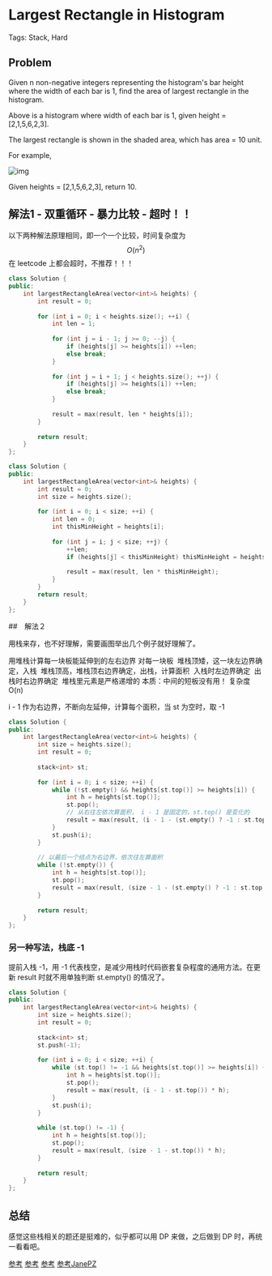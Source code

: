 # Largest Rectangle in Histogram

Tags: Stack, Hard

## Problem

Given n non-negative integers representing the histogram's bar height where the width of each bar is 1, find the area of largest rectangle in the histogram.

Above is a histogram where width of each bar is 1, given height = [2,1,5,6,2,3].

The largest rectangle is shown in the shaded area, which has area = 10 unit.

For example,

![img](https://leetcode.com/static/images/problemset/histogram_area.png)

Given heights = [2,1,5,6,2,3],
return 10.

## 解法1 - 双重循环 - 暴力比较 - 超时！！

以下两种解法原理相同，即一个一个比较，时间复杂度为 $$O(n^2)$$ 在 leetcode 上都会超时，不推荐！！！

```cpp
class Solution {
public:
    int largestRectangleArea(vector<int>& heights) {
        int result = 0;
        
        for (int i = 0; i < heights.size(); ++i) {
            int len = 1;
            
            for (int j = i - 1; j >= 0; --j) {
                if (heights[j] >= heights[i]) ++len;
                else break;
            }
            
            for (int j = i + 1; j < heights.size(); ++j) {
                if (heights[j] >= heights[i]) ++len;
                else break;
            }
            
            result = max(result, len * heights[i]);
        }
        
        return result;
    }
};
```

```cpp
class Solution {
public:
    int largestRectangleArea(vector<int>& heights) {
        int result = 0;
        int size = heights.size();
        
        for (int i = 0; i < size; ++i) {
            int len = 0;
            int thisMinHeight = heights[i];
            
            for (int j = i; j < size; ++j) {
                ++len;
                if (heights[j] < thisMinHeight) thisMinHeight = heights[j];
                
                result = max(result, len * thisMinHeight);
            }
        }
        return result;
    }
};
```

##　解法２

用栈来存，也不好理解，需要画图举出几个例子就好理解了。

用堆栈计算每一块板能延伸到的左右边界
对每一块板
 堆栈顶矮，这一块左边界确定，入栈
 堆栈顶高，堆栈顶右边界确定，出栈，计算面积
 入栈时左边界确定
 出栈时右边界确定
 堆栈里元素是严格递增的
本质：中间的短板没有用！
复杂度 O(n)

i - 1 作为右边界，不断向左延伸，计算每个面积，当 st 为空时，取 -1

```cpp
class Solution {
public:
    int largestRectangleArea(vector<int>& heights) {
        int size = heights.size();
        int result = 0;
        
        stack<int> st;
        
        for (int i = 0; i < size; ++i) {
            while (!st.empty() && heights[st.top()] >= heights[i]) {
                int h = heights[st.top()];
                st.pop();
                // 从右往左依次算面积， i - 1 是固定的，st.top() 是变化的
                result = max(result, (i - 1 - (st.empty() ? -1 : st.top())) * h);
            }
            st.push(i);
        }
        
        // 以最后一个结点为右边界，依次往左算面积
        while (!st.empty()) {
            int h = heights[st.top()];
            st.pop();
            result = max(result, (size - 1 - (st.empty() ? -1 : st.top())) * h);
        }
        
        return result;
    }
};
```

### 另一种写法，栈底 -1

提前入栈 -1，用 -1 代表栈空，是减少用栈时代码嵌套复杂程度的通用方法。在更新 result 时就不用单独判断 st.empty() 的情况了。

```cpp
class Solution {
public:
    int largestRectangleArea(vector<int>& heights) {
        int size = heights.size();
        int result = 0;
        
        stack<int> st;
        st.push(-1);
        
        for (int i = 0; i < size; ++i) {
            while (st.top() != -1 && heights[st.top()] >= heights[i]) {
                int h = heights[st.top()];
                st.pop();
                result = max(result, (i - 1 - st.top()) * h);
            }
            st.push(i);
        }
        
        while (st.top() != -1) {
            int h = heights[st.top()];
            st.pop();
            result = max(result, (size - 1 - st.top()) * h);
        }
        
        return result;
    }
};
```

## 总结

感觉这些栈相关的题还是挺难的，似乎都可以用 DP 来做，之后做到 DP 时，再统一看看吧。

[参考](https://leetcode.com/problems/largest-rectangle-in-histogram/discuss/28902/5ms-O(n)-Java-solution-explained-(beats-96))
[参考](https://leetcode.com/problems/largest-rectangle-in-histogram/discuss/28900/O(n)-stack-based-JAVA-solution)
[参考](https://leetcode.com/problems/largest-rectangle-in-histogram/discuss/28905/My-concise-C++-solution-AC-90-ms)
[参考JanePZ](https://www.nowcoder.net/questionTerminal/e3f491c56b7747539b93e5704b6eca40)